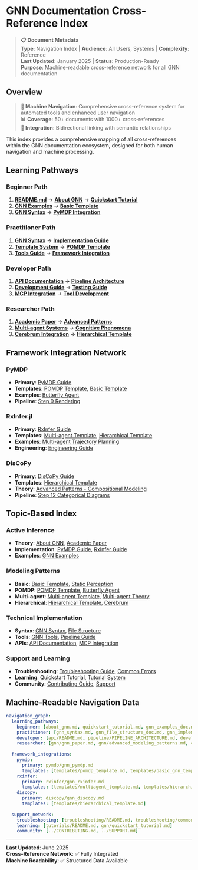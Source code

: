 # GNN Documentation Cross-Reference Index

> **📋 Document Metadata**  
> **Type**: Navigation Index | **Audience**: All Users, Systems | **Complexity**: Reference  
> **Last Updated**: January 2025 | **Status**: Production-Ready  
> **Purpose**: Machine-readable cross-reference network for all GNN documentation

## Overview

> **🎯 Machine Navigation**: Comprehensive cross-reference system for automated tools and enhanced user navigation  
> **📊 Coverage**: 50+ documents with 1000+ cross-references  
> **🔗 Integration**: Bidirectional linking with semantic relationships

This index provides a comprehensive mapping of all cross-references within the GNN documentation ecosystem, designed for both human navigation and machine processing.

## Learning Pathways

### Beginner Path
1. **[README.md](README.md)** → **[About GNN](gnn/about_gnn.md)** → **[Quickstart Tutorial](gnn/quickstart_tutorial.md)**
2. **[GNN Examples](gnn/gnn_examples_doc.md)** → **[Basic Template](templates/basic_gnn_template.md)**
3. **[GNN Syntax](gnn/gnn_syntax.md)** → **[PyMDP Integration](pymdp/gnn_pymdp.md)**

### Practitioner Path
1. **[GNN Syntax](gnn/gnn_syntax.md)** → **[Implementation Guide](gnn/gnn_implementation.md)**
2. **[Template System](templates/README.md)** → **[POMDP Template](templates/pomdp_template.md)**
3. **[Tools Guide](gnn/gnn_tools.md)** → **[Framework Integration](README.md#framework-integrations)**

### Developer Path
1. **[API Documentation](api/README.md)** → **[Pipeline Architecture](pipeline/PIPELINE_ARCHITECTURE.md)**
2. **[Development Guide](development/README.md)** → **[Testing Guide](testing/README.md)**
3. **[MCP Integration](mcp/README.md)** → **[Tool Development](gnn/gnn_dsl_manual.md)**

### Researcher Path
1. **[Academic Paper](gnn/gnn_paper.md)** → **[Advanced Patterns](gnn/advanced_modeling_patterns.md)**
2. **[Multi-agent Systems](gnn/gnn_multiagent.md)** → **[Cognitive Phenomena](cognitive_phenomena/README.md)**
3. **[Cerebrum Integration](cerebrum/gnn_cerebrum.md)** → **[Hierarchical Template](templates/hierarchical_template.md)**

## Framework Integration Network

### PyMDP
- **Primary**: [PyMDP Guide](pymdp/gnn_pymdp.md)
- **Templates**: [POMDP Template](templates/pomdp_template.md), [Basic Template](templates/basic_gnn_template.md)
- **Examples**: [Butterfly Agent](archive/gnn_example_butterfly_pheromone_agent.md)
- **Pipeline**: [Step 9 Rendering](pipeline/README.md#step-9-rendering)

### RxInfer.jl
- **Primary**: [RxInfer Guide](rxinfer/gnn_rxinfer.md)
- **Templates**: [Multi-agent Template](templates/multiagent_template.md), [Hierarchical Template](templates/hierarchical_template.md)
- **Examples**: [Multi-agent Trajectory Planning](rxinfer/multiagent_trajectory_planning/)
- **Engineering**: [Engineering Guide](rxinfer/engineering_rxinfer_gnn.md)

### DisCoPy
- **Primary**: [DisCoPy Guide](discopy/gnn_discopy.md)
- **Templates**: [Hierarchical Template](templates/hierarchical_template.md)
- **Theory**: [Advanced Patterns - Compositional Modeling](gnn/advanced_modeling_patterns.md)
- **Pipeline**: [Step 12 Categorical Diagrams](pipeline/README.md#step-12-discopy-categorical-diagrams)

## Topic-Based Index

### Active Inference
- **Theory**: [About GNN](gnn/about_gnn.md), [Academic Paper](gnn/gnn_paper.md)
- **Implementation**: [PyMDP Guide](pymdp/gnn_pymdp.md), [RxInfer Guide](rxinfer/gnn_rxinfer.md)
- **Examples**: [GNN Examples](gnn/gnn_examples_doc.md)

### Modeling Patterns
- **Basic**: [Basic Template](templates/basic_gnn_template.md), [Static Perception](archive/gnn_example_dynamic_perception.md)
- **POMDP**: [POMDP Template](templates/pomdp_template.md), [Butterfly Agent](archive/gnn_example_butterfly_pheromone_agent.md)
- **Multi-agent**: [Multi-agent Template](templates/multiagent_template.md), [Multi-agent Theory](gnn/gnn_multiagent.md)
- **Hierarchical**: [Hierarchical Template](templates/hierarchical_template.md), [Cerebrum](cerebrum/gnn_cerebrum.md)

### Technical Implementation
- **Syntax**: [GNN Syntax](gnn/gnn_syntax.md), [File Structure](gnn/gnn_file_structure_doc.md)
- **Tools**: [GNN Tools](gnn/gnn_tools.md), [Pipeline Guide](pipeline/README.md)
- **APIs**: [API Documentation](api/README.md), [MCP Integration](mcp/README.md)

### Support and Learning
- **Troubleshooting**: [Troubleshooting Guide](troubleshooting/README.md), [Common Errors](troubleshooting/common_errors.md)
- **Learning**: [Quickstart Tutorial](gnn/quickstart_tutorial.md), [Tutorial System](tutorials/README.md)
- **Community**: [Contributing Guide](../CONTRIBUTING.md), [Support](../SUPPORT.md)

## Machine-Readable Navigation Data

```yaml
navigation_graph:
  learning_pathways:
    beginner: [about_gnn.md, quickstart_tutorial.md, gnn_examples_doc.md, gnn_syntax.md]
    practitioner: [gnn_syntax.md, gnn_file_structure_doc.md, gnn_implementation.md, templates/README.md]
    developer: [api/README.md, pipeline/PIPELINE_ARCHITECTURE.md, development/README.md]
    researcher: [gnn/gnn_paper.md, gnn/advanced_modeling_patterns.md, cognitive_phenomena/README.md]
  
  framework_integrations:
    pymdp: 
      primary: pymdp/gnn_pymdp.md
      templates: [templates/pomdp_template.md, templates/basic_gnn_template.md]
    rxinfer:
      primary: rxinfer/gnn_rxinfer.md  
      templates: [templates/multiagent_template.md, templates/hierarchical_template.md]
    discopy:
      primary: discopy/gnn_discopy.md
      templates: [templates/hierarchical_template.md]
  
  support_network:
    troubleshooting: [troubleshooting/README.md, troubleshooting/common_errors.md, troubleshooting/faq.md]
    learning: [tutorials/README.md, gnn/quickstart_tutorial.md]
    community: [../CONTRIBUTING.md, ../SUPPORT.md]
```

---

**Last Updated**: June 2025  
**Cross-Reference Network**: ✅ Fully Integrated  
**Machine Readability**: ✅ Structured Data Available 
